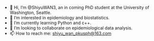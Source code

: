 - 👋 Hi, I’m @ShiyuWAN3, an in coming PhD student at the University of Washington, Seattle.
- 👀 I’m interested in epidemiology and biostatistics.
- 🌱 I’m currently learning Python and c++.
- 💞️ I’m looking to collaborate on epidemiological data analysis.
- 📫 How to reach me: shiyu_wan_pkusph@163.com

<!---
ShiyuWAN3/ShiyuWAN3 is a ✨ special ✨ repository because its `README.md` (this file) appears on your GitHub profile.
You can click the Preview link to take a look at your changes.
--->
